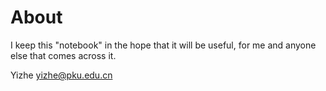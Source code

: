 # About

I keep this "notebook" in the hope that it will be useful, for me and anyone else that comes across it.

Yizhe
yizhe@pku.edu.cn
